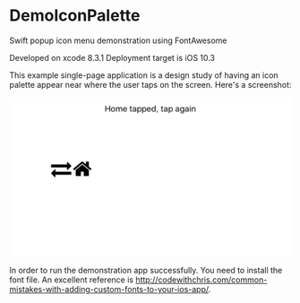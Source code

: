 # DemoIconPalette
Swift popup icon menu demonstration using FontAwesome

Developed on xcode 8.3.1
Deployment target is iOS 10.3

This example single-page application is a design study of having an icon palette appear near where the user taps on the screen. Here's a screenshot:

![Alt text](./DemoScreenShot.png?raw=true "Screenshot png")

In order to run the demonstration app successfully. You need to install the font file. An excellent reference is http://codewithchris.com/common-mistakes-with-adding-custom-fonts-to-your-ios-app/.
